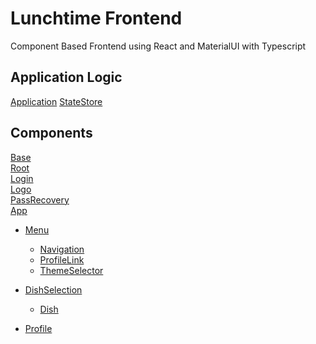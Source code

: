 # Lunchtime Frontend

Component Based Frontend using React and MaterialUI with Typescript

## Application Logic

[Application](./Application.md)
[StateStore](./StateStore.md)

## Components

[Base](./Base.md)\
[Root](./Root.md)\
[Login](./Login.md)\
[Logo](./Logo.md)\
[PassRecovery](./PassRecovery.md)\
[App](./App.md)
* [Menu](./Root.md)

    * [Navigation](./Menu/Navigation.md)
    * [ProfileLink](./Menu/ProfileLink.md)
    * [ThemeSelector](./Menu/ThemeSelector.md)

* [DishSelection](./DishSelection.md)

    * [Dish](./Dish.md)

* [Profile](./Profile.md)
